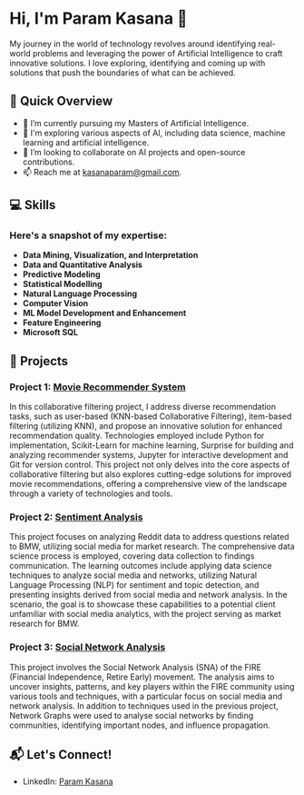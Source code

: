 # Hi, I'm Param Kasana 👋

My journey in the world of technology revolves around identifying real-world problems and leveraging the power of Artificial Intelligence to craft innovative solutions. I love exploring, identifying and coming up with solutions that push the boundaries of what can be achieved.


## 🚀 Quick Overview

- 🔭 I’m currently pursuing my Masters of Artificial Intelligence.
- 🌱 I'm exploring various aspects of AI, including data science, machine learning and artificial intelligence.
- 👯 I’m looking to collaborate on AI projects and open-source contributions.
- 📫 Reach me at [kasanaparam@gmail.com](mailto:kasanaparam@gmail.com).

## 💻 Skills

### Here's a snapshot of my expertise:
- **Data Mining, Visualization, and Interpretation**
- **Data and Quantitative Analysis**
- **Predictive Modeling**
- **Statistical Modelling**
- **Natural Language Processing**
- **Computer Vision**
- **ML Model Development and Enhancement**
- **Feature Engineering**
- **Microsoft SQL**

## 🚀 Projects

### Project 1: [Movie Recommender System](https://github.com/param-kasana/Movie_Recommender_System)
In this collaborative filtering project, I address diverse recommendation tasks, such as user-based (KNN-based Collaborative Filtering), item-based filtering (utilizing KNN), and propose an innovative solution for enhanced recommendation quality. Technologies employed include Python for implementation, Scikit-Learn for machine learning, Surprise for building and analyzing recommender systems, Jupyter for interactive development and Git for version control. This project not only delves into the core aspects of collaborative filtering but also explores cutting-edge solutions for improved movie recommendations, offering a comprehensive view of the landscape through a variety of technologies and tools.

### Project 2: [Sentiment Analysis](https://github.com/param-kasana/Sentiment-Analysis-on-Reddit-Data)
This project focuses on analyzing Reddit data to address questions related to BMW, utilizing social media for market research. The comprehensive data science process is employed, covering data collection to findings communication. The learning outcomes include applying data science techniques to analyze social media and networks, utilizing Natural Language Processing (NLP) for sentiment and topic detection, and presenting insights derived from social media and network analysis. In the scenario, the goal is to showcase these capabilities to a potential client unfamiliar with social media analytics, with the project serving as market research for BMW.

### Project 3: [Social Network Analysis](https://github.com/param-kasana/Social_Network_Analysis)
This project involves the Social Network Analysis (SNA) of the FIRE (Financial Independence, Retire Early) movement. The analysis aims to uncover insights, patterns, and key players within the FIRE community using various tools and techniques, with a particular focus on social media and network analysis. In addition to techniques used in the previous project, Network Graphs were used to analyse social networks by finding communities, identifying important nodes, and influence propagation.


## 📬 Let's Connect!

- LinkedIn: [Param Kasana](https://www.linkedin.com/in/param-kasana-05b282152/)

